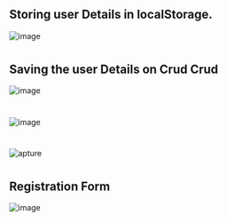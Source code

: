 ## Storing user Details in localStorage.
![image](https://user-images.githubusercontent.com/68491332/231858248-2fda81c2-b5a4-4ae9-bb32-1bbfb6fd4973.png)


#


## Saving the user Details on Crud Crud

![image](https://user-images.githubusercontent.com/68491332/231851836-f042abd0-b527-429e-91a3-78bb2184ecba.png)
#
![image](https://user-images.githubusercontent.com/68491332/231853928-2a5ebc38-2d8b-4fc0-905b-f6fce822912e.png)
#
![apture](https://user-images.githubusercontent.com/68491332/231855294-580ca492-0c81-4198-b4ca-86e0ef5cf00c.PNG)

#
## Registration Form
![image](https://user-images.githubusercontent.com/68491332/231859524-f529dee6-bd1c-49a4-9ad8-6dbc2ef5fbd3.png)

